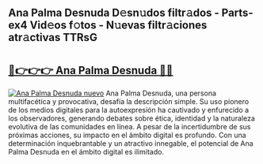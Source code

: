 ## Ana Palma Desnuda D𝚎sn𝚞dos filtr𝚊dos - Parts-ex4 Vid𝚎os f𝚘tos - N𝚞evas filtr𝚊ciones atr𝚊ctivas TTRsG

# <h2><a href="http://mb8f1z4.tromn.icu/?c=Ana+Palma+Desnuda">🔗👉👉👉 Ana Palma Desnuda 🔗🔗</a></h2>

[![Ana Palma Desnuda nuevo](https://i.imgur.com/pEAQMta.gif)](http://mb8f1z4.tromn.icu/?c=Ana+Palma+Desnuda)
Ana Palma Desnuda, una persona multifacética y provocativa, desafía la descripción simple. Su uso pionero de los medios digitales para la autoexpresión ha cautivado y enfurecido a los observadores, generando debates sobre ética, identidad y la naturaleza evolutiva de las comunidades en línea. A pesar de la incertidumbre de sus próximas acciones, su impacto en el ámbito digital es profundo. Con una determinación inquebrantable y un atractivo innegable, el potencial de Ana Palma Desnuda en el ámbito digital es ilimitado.
